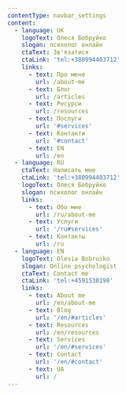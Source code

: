 ```yaml
---
contentType: navbar_settings
content:
  - language: UK
    logoText: Олеся Бобруйко
    slogan: психолог онлайн
    ctaText: Зв'язатися
    ctaLink: 'tel:+380994403712'
    links:
      - text: Про мене
        url: /about-me
      - text: Блог
        url: /articles
      - text: Ресурси
        url: /resources
      - text: Послуги
        url: '#services'
      - text: Контакти
        url: '#contact'
      - text: EN
        url: /en
  - language: RU
    ctaText: Написать мне
    ctaLink: 'tel:+380994403712'
    logoText: Олеся Бобруйко
    slogan: психолог онлайн
    links:
      - text: Обо мне
        url: /ru/about-me
      - text: Услуги
        url: '/ru#services'
      - text: Контакты
        url: /ru
  - language: EN
    logoText: Olesia Bobruiko
    slogan: Online psychologist
    ctaText: Contact me
    ctaLink: 'tel:+4591538198'
    links:
      - text: About me
        url: /en/about-me
      - text: Blog
        url: '/en/#articles'
      - text: Resources
        url: /en/resources
      - text: Services
        url: '/en/#services'
      - text: Contact
        url: '/en/#contact'
      - text: UA
        url: /
---
```

